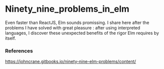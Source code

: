 # Ninety_nine_problems_in_elm

Even faster than ReactJS, Elm sounds promissing.
I share here after the problems I have solved with great pleasure : after using interpreted languages, I discover these unexpected benefits of the rigor Elm requires by itself.

### References
https://johncrane.gitbooks.io/ninety-nine-elm-problems/content/

